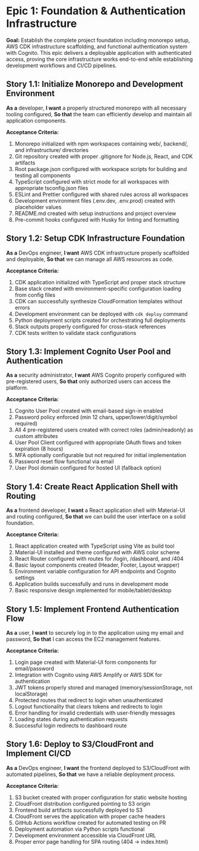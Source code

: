 # Epic 1: Foundation & Authentication Infrastructure

**Goal:** Establish the complete project foundation including monorepo setup, AWS CDK infrastructure scaffolding, and functional authentication system with Cognito. This epic delivers a deployable application with authenticated access, proving the core infrastructure works end-to-end while establishing development workflows and CI/CD pipelines.

## Story 1.1: Initialize Monorepo and Development Environment

**As a** developer,
**I want** a properly structured monorepo with all necessary tooling configured,
**So that** the team can efficiently develop and maintain all application components.

**Acceptance Criteria:**

1. Monorepo initialized with npm workspaces containing web/, backend/, and infrastructure/ directories
2. Git repository created with proper .gitignore for Node.js, React, and CDK artifacts
3. Root package.json configured with workspace scripts for building and testing all components
4. TypeScript configured with strict mode for all workspaces with appropriate tsconfig.json files
5. ESLint and Prettier configured with shared rules across all workspaces
6. Development environment files (.env.dev, .env.prod) created with placeholder values
7. README.md created with setup instructions and project overview
8. Pre-commit hooks configured with Husky for linting and formatting

## Story 1.2: Setup CDK Infrastructure Foundation

**As a** DevOps engineer,
**I want** AWS CDK infrastructure properly scaffolded and deployable,
**So that** we can manage all AWS resources as code.

**Acceptance Criteria:**

1. CDK application initialized with TypeScript and proper stack structure
2. Base stack created with environment-specific configuration loading from config files
3. CDK can successfully synthesize CloudFormation templates without errors
4. Development environment can be deployed with `cdk deploy` command
5. Python deployment scripts created for orchestrating full deployments
6. Stack outputs properly configured for cross-stack references
7. CDK tests written to validate stack configurations

## Story 1.3: Implement Cognito User Pool and Authentication

**As a** security administrator,
**I want** AWS Cognito properly configured with pre-registered users,
**So that** only authorized users can access the platform.

**Acceptance Criteria:**

1. Cognito User Pool created with email-based sign-in enabled
2. Password policy enforced (min 12 chars, upper/lower/digit/symbol required)
3. All 4 pre-registered users created with correct roles (admin/readonly) as custom attributes
4. User Pool Client configured with appropriate OAuth flows and token expiration (8 hours)
5. MFA optionally configurable but not required for initial implementation
6. Password reset flow functional via email
7. User Pool domain configured for hosted UI (fallback option)

## Story 1.4: Create React Application Shell with Routing

**As a** frontend developer,
**I want** a React application shell with Material-UI and routing configured,
**So that** we can build the user interface on a solid foundation.

**Acceptance Criteria:**

1. React application created with TypeScript using Vite as build tool
2. Material-UI installed and theme configured with AWS color scheme
3. React Router configured with routes for /login, /dashboard, and /404
4. Basic layout components created (Header, Footer, Layout wrapper)
5. Environment variable configuration for API endpoints and Cognito settings
6. Application builds successfully and runs in development mode
7. Basic responsive design implemented for mobile/tablet/desktop

## Story 1.5: Implement Frontend Authentication Flow

**As a** user,
**I want** to securely log in to the application using my email and password,
**So that** I can access the EC2 management features.

**Acceptance Criteria:**

1. Login page created with Material-UI form components for email/password
2. Integration with Cognito using AWS Amplify or AWS SDK for authentication
3. JWT tokens properly stored and managed (memory/sessionStorage, not localStorage)
4. Protected routes that redirect to login when unauthenticated
5. Logout functionality that clears tokens and redirects to login
6. Error handling for invalid credentials with user-friendly messages
7. Loading states during authentication requests
8. Successful login redirects to dashboard route

## Story 1.6: Deploy to S3/CloudFront and Implement CI/CD

**As a** DevOps engineer,
**I want** the frontend deployed to S3/CloudFront with automated pipelines,
**So that** we have a reliable deployment process.

**Acceptance Criteria:**

1. S3 bucket created with proper configuration for static website hosting
2. CloudFront distribution configured pointing to S3 origin
3. Frontend build artifacts successfully deployed to S3
4. CloudFront serves the application with proper cache headers
5. GitHub Actions workflow created for automated testing on PR
6. Deployment automation via Python scripts functional
7. Development environment accessible via CloudFront URL
8. Proper error page handling for SPA routing (404 -> index.html)
